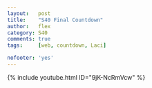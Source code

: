 ```yaml
---
layout:   post
title:    "S40 Final Countdown"
author:   flex
category: S40
comments: true
tags:     [web, countdown, Laci]

nofooter: 'yes'
---
```


{% include youtube.html ID="9jK-NcRmVcw" %}

<div style="width: 100%; height:; display: flex; justify-content: center; align-items: center;">
<p id="counter" style="font-size: 10vh; font-weight: bold;"></p>
</div>

<script>

// Source: https://www.w3schools.com/howto/howto_js_countdown.asp

var countDownDate = new Date( "July 20, 2020 10:00:00" ).getTime();

// Update the count down every 1 second
var x = setInterval( function() {

  // Get todays date and time
  var now = new Date().getTime();

  // Find the distance between now and the count down date
  var distance = countDownDate - now;

  // Time calculations for days, hours, minutes and seconds
  var days = Math.floor( distance / ( 1000 * 60 * 60 * 24 ) );
  var hours = Math.floor( ( distance % ( 1000 * 60 * 60 * 24 ) ) / ( 1000 * 60 * 60 ) );
  var minutes = Math.floor( ( distance % ( 1000 * 60 * 60 ) ) / ( 1000 * 60 ) );
  var seconds = Math.floor( ( distance % ( 1000 * 60 ) ) / 1000 );

  // Display the result in the element with id="demo"
  document.getElementById( "counter" ).innerHTML = days + "d " + hours + "h " + minutes + "m " + seconds + "s ";

  // If the count down is finished, write some text 
  if ( distance < 0 ) {
    clearInterval( x );
    document.getElementById( "counter" ).innerHTML = "Végre valahára vége van ennek és innen most már egy új történet kezdődik Lacinak is!";
  }

}, 1000 );

</script>
